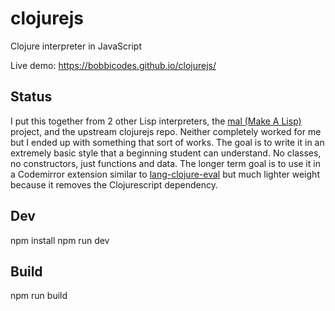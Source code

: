 # clojurejs

Clojure interpreter in JavaScript

Live demo: https://bobbicodes.github.io/clojurejs/

## Status

I put this together from 2 other Lisp interpreters, the [mal (Make A Lisp)](https://github.com/kanaka/mal) project, and the upstream clojurejs repo. Neither completely worked for me but I ended up with something that sort of works. The goal is to write it in an extremely basic style that a beginning student can understand. No classes, no constructors, just functions and data. The longer term goal is to use it in a Codemirror extension similar to [lang-clojure-eval](https://github.com/bobbicodes/lang-clojure-eval/) but much lighter weight because it removes the Clojurescript dependency.

## Dev

npm install
npm run dev

## Build

npm run build